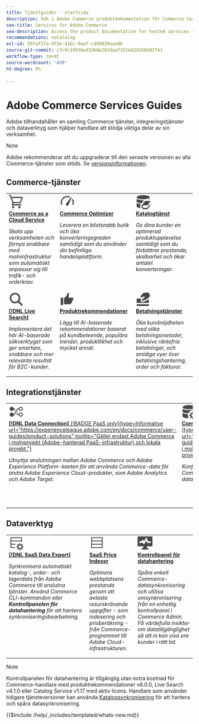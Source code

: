 ```yaml
---
title: Tjänstguider - startsida
description: Sök i Adobe Commerce produktdokumentation för Commerce SaaS Services
seo-title: Services for Adobe Commerce
seo-description: Access the product documentation for hosted services that help Adobe Commerce merchants support key components of their business.
recommendations: noCatalog
exl-id: 507af1fa-9f3e-41bc-9aaf-cd89839aae0b
source-git-commit: c7c9c19936ed1db8e262daaf391bd2d168b91741
workflow-type: tm+mt
source-wordcount: '439'
ht-degree: 0%

---
```


# Adobe Commerce Services Guides

Adobe tillhandahåller en samling Commerce tjänster, integreringstjänster och dataverktyg som hjälper handlare att stödja viktiga delar av sin verksamhet.

>[!NOTE]
>
>Adobe rekommenderar att du uppgraderar till den senaste versionen av alla Commerce-tjänster som stöds. Se [versionsinformationen](release-notes-all.md).

## Commerce-tjänster

<table style="table-layout:fixed">
<tr style="border: 0;">
   <td valign="top">
      <a href="../cloud-service/overview.md">
      <img alt="Cloud" src="../assets/icons/shopping-cart.svg" width="40">
      </a>
      <div>
         <a href="../cloud-service/overview.md">
         <strong> Commerce as a Cloud Service </strong>
         </a>
      </div>
      <p>
         <em>Skala upp verksamheten och förnya snabbare med molninfrastruktur som automatiskt anpassar sig till trafik- och orderkrav.</em>
      </p>
   </td>
   <td valign="top">
      <a href="../optimizer/overview.md">
      <img alt="Optimera" src="../assets/icons/gauge4.svg" width="40">
      </a>
      <div>
         <a href="../optimizer/overview.md">
         <strong>Commerce Optimizer</strong>
         </a>
      </div>
      <p>
         <em>Leverera en blixtsnabb butik och öka konverteringsgraden samtidigt som du använder din befintliga handelsplattform.</em>
      </p>
   </td>
   <td valign="top">
      <a href="../catalog-service/overview.md">
      <img alt="Katalogdata för anslutna tjänster" src="../assets/icons/DataBook.svg" width="40">
      </a>
      <div>
         <a href="../catalog-service/overview.md">
         <strong> Katalogtjänst </strong>
         </a>
      </div>
      <p>
         <em>Ge dina kunder en optimerad produktupplevelse samtidigt som du förbättrar prestanda, skalbarhet och ökar antalet konverteringar.</em>
      </p>
   </td>
</tr>
<tr style="border: 0;">
   <td valign="top">
      <a href="../live-search/overview.md">
      <img alt="Sök" src="../assets/icons/Magnify.svg" width="40">
      </a>
      <div>
         <a href="../live-search/overview.md">
         <strong>[!DNL Live Search]</strong>
         </a>
      </div>
      <p>
         <em>Implementera det här AI-baserade sökverktyget som ger smartare, snabbare och mer relevanta resultat för B2C-kunder.</em>
      </p>
   </td>
   <td valign="top">
      <a href="../product-recommendations/overview.md">
      <img alt="ThumbsUp" src="../assets/icons/ThumbUp.svg" width="40">
      </a>
      <div>
         <a href="../product-recommendations/overview.md">
         <strong> Produktrekommendationer </strong>
         </a>
      </div>
      <p>
         <em>Lägg till AI-baserade rekommendationer baserat på kundbeteende, populära trender, produktlikhet och mycket annat.</em>
      </p>
   </td>
   <td valign="top">
      <a href="../payment-services/guide-overview.md">
      <img alt="Kreditkortsbetalningar" src="../assets/icons/CreditCard.svg" width="40">
      </a>
      <div>
         <a href="../payment-services/guide-overview.md">
         <strong>Betalningstjänster</strong>
         </a>
      </div>
      <p>
         <em>Öka kundnöjdheten med olika betalningsmetoder, inklusive räntefria betalningar, och smidiga vyer över betalningshantering, order och fakturor.</em>
      </p>
   </td>
</tr>
</table>

## Integrationstjänster

<table style="table-layout:fixed">
<tr style="border: 0;">
   <td valign="top">
      <a href="../data-connection/overview.md">
      <img alt="Överför data till plattformen" src="../assets/icons/TransferToPlatform.svg" width="40">
      </a>
      <div>
         <a href="../data-connection/overview.md">
         <strong>[!DNL Data Connection]</strong> [!BADGE PaaS only]{type=Informative url="https://experienceleague.adobe.com/en/docs/commerce/user-guides/product-solutions" tooltip="Gäller endast Adobe Commerce i molnprojekt (Adobe-hanterad PaaS-infrastruktur) och lokala projekt."}
         </a>
      </div>
      <p>
         <em>Utnyttja anslutningen mellan Adobe Commerce och Adobe Experience Platform-kanten för att använda Commerce-data för andra Adobe Experience Cloud-produkter, som Adobe Analytics och Adobe Target.</em>
      </p>
   </td>
   <td valign="top">
      <a href="../landing/saas.md">
      <img alt="ThumbsUp" src="../assets/icons/DataSetting.svg" width="40">
      </a>
      <div>
          <a href="../landing/saas.md">
         <strong> Commerce Services Connector </strong> [!BADGE PaaS only]{type=Informative url="https://experienceleague.adobe.com/en/docs/commerce/user-guides/product-solutions" tooltip="Gäller endast Adobe Commerce i molnprojekt (Adobe-hanterad PaaS-infrastruktur) och lokala projekt."}
         </a>
      </div>
      <p>
         <em>Konfigurera autentisering för säker kommunikation mellan Adobe Commerce och anslutna tjänster. För varje miljö anger du ID:t för datalagring för Commerce Services.</em>
      </p>
   </td>
   <td valign="top">
      <a href="../aem-assets-integration/overview.md">
      <img alt="Visual" src="../assets/icons/images.svg" width="40">
      </a>
      <div>
          <a href="../aem-assets-integration/overview.md">
         <strong> Integrering med AEM Assets </strong>
         </a>
      </div>
      <p>
         <em>Förenkla hanteringen av digitala resurser med ett system som är integrerat med Adobe Experience Manager för hantering av multimediematerial.</em>
      </p>
   </td>
</tr>
</table>

## Dataverktyg

<table style="table-layout:fixed">
<tr style="border: 0;">
   <td valign="top">
       <a href="../data-export/overview.md">
      <img alt="Feedhantering för SaaS-dataexport" src="../assets/icons/FeedManagement.svg" width="40">
      </a>
      <div>
         <a href="../data-export/overview.md">
         <strong>[!DNL SaaS Data Export]</strong>
         </a>
      </div>
      <p>
         <em>Synkronisera automatiskt katalog-, order- och lagerdata från Adobe Commerce till anslutna tjänster. Använd Commerce CLI-kommandon eller <strong>Kontrollpanelen för datahantering</strong> för att hantera synkroniseringsbearbetning.</em>
      </p>
   </td>
   <td valign="top">
      <a href="../price-index/price-indexing.md">
      <img alt="Produktprisfeed" src="../assets/icons/Feed.svg" width="40">
      </a>
      <div>
          <a href="../price-index/price-indexing.md">
         <strong> SaaS Price Indexer </strong>
         </a>
      </div>
      <p>
         <em>Optimera webbplatsens prestanda genom att avlasta resurskrävande uppgifter - som indexering och prisberäkning - från Commerce-programmet till Adobe Cloud-infrastrukturen.</em>
      </p>
   </td>
   <td valign="top">
      <a href="https://experienceleague.adobe.com/en/docs/commerce-admin/systems/data-transfer/data-dashboard" target="_blank">
      <img alt="Övervaka datasynkronisering" src="../assets/icons/Monitoring.svg" width="40">
      </a>
      <div>
          <a href="https://experienceleague.adobe.com/en/docs/commerce-admin/systems/data-transfer/data-dashboard" target="_blank">
         <strong> Kontrollpanel för datahantering </strong>
         </a>
      </div>
      <p>
         <em>Spåra enkelt Commerce-datasynkronisering och utlösa omsynkronisering från en enhetlig kontrollpanel i Commerce Admin. Få värdefulla insikter om datatillgänglighet så att ni kan visa era kunder i rätt tid.</em>
      </p>
   </td>
</table>

>[!NOTE]
>
>Kontrollpanelen för datahantering är tillgänglig utan extra kostnad för Commerce-handlare med produktrekommendationer v6.0.0, Live Search v4.1.0 eller Catalog Service v1.17 med aktiv licens. Handlare som använder tidigare tjänsteversioner kan använda [Katalogsynkronisering](../landing/catalog-sync.md) för att hantera och spåra datasynkronisering.

{{$include /help/_includes/templated/whats-new.md}}

<!-- Last updated from includes: 2025-08-29 15:18:45 -->

